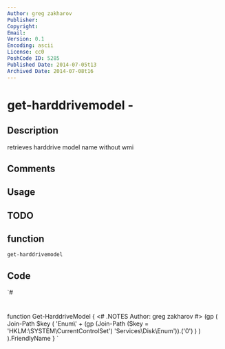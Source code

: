 ```yaml
---
Author: greg zakharov
Publisher: 
Copyright: 
Email: 
Version: 0.1
Encoding: ascii
License: cc0
PoshCode ID: 5285
Published Date: 2014-07-05t13
Archived Date: 2014-07-08t16
---
```


# get-harddrivemodel - 

## Description

retrieves harddrive model name without wmi

## Comments



## Usage



## TODO



## function

`get-harddrivemodel`

## Code

`#
 #
 function Get-HarddriveModel {
   <#
     .NOTES
         Author: greg zakharov
   #>
   (gp (
       Join-Path $key (
         'Enum\' + (gp (Join-Path ($key = 'HKLM:\SYSTEM\CurrentControlSet') 'Services\Disk\Enum')).('0')
       )
     )
   ).FriendlyName
 }
`


